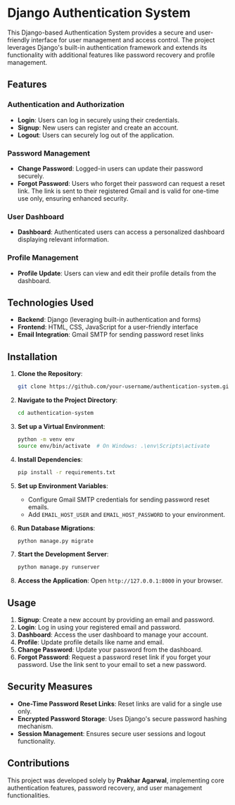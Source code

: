 # Django Authentication System

This Django-based Authentication System provides a secure and user-friendly interface for user management and access control. The project leverages Django's built-in authentication framework and extends its functionality with additional features like password recovery and profile management.

## Features

### Authentication and Authorization
- **Login**: Users can log in securely using their credentials.
- **Signup**: New users can register and create an account.
- **Logout**: Users can securely log out of the application.

### Password Management
- **Change Password**: Logged-in users can update their password securely.
- **Forgot Password**: Users who forget their password can request a reset link. The link is sent to their registered Gmail and is valid for one-time use only, ensuring enhanced security.

### User Dashboard
- **Dashboard**: Authenticated users can access a personalized dashboard displaying relevant information.

### Profile Management
- **Profile Update**: Users can view and edit their profile details from the dashboard.

## Technologies Used

- **Backend**: Django (leveraging built-in authentication and forms)
- **Frontend**: HTML, CSS, JavaScript for a user-friendly interface
- **Email Integration**: Gmail SMTP for sending password reset links

## Installation

1. **Clone the Repository**:
   ```bash
   git clone https://github.com/your-username/authentication-system.git
   ```

2. **Navigate to the Project Directory**:
   ```bash
   cd authentication-system
   ```

3. **Set up a Virtual Environment**:
   ```bash
   python -m venv env
   source env/bin/activate  # On Windows: .\env\Scripts\activate
   ```

4. **Install Dependencies**:
   ```bash
   pip install -r requirements.txt
   ```

5. **Set up Environment Variables**:
   - Configure Gmail SMTP credentials for sending password reset emails.
   - Add `EMAIL_HOST_USER` and `EMAIL_HOST_PASSWORD` to your environment.

6. **Run Database Migrations**:
   ```bash
   python manage.py migrate
   ```

7. **Start the Development Server**:
   ```bash
   python manage.py runserver
   ```

8. **Access the Application**:
   Open `http://127.0.0.1:8000` in your browser.

## Usage

1. **Signup**: Create a new account by providing an email and password.
2. **Login**: Log in using your registered email and password.
3. **Dashboard**: Access the user dashboard to manage your account.
4. **Profile**: Update profile details like name and email.
5. **Change Password**: Update your password from the dashboard.
6. **Forgot Password**: Request a password reset link if you forget your password. Use the link sent to your email to set a new password.

## Security Measures

- **One-Time Password Reset Links**: Reset links are valid for a single use only.
- **Encrypted Password Storage**: Uses Django's secure password hashing mechanism.
- **Session Management**: Ensures secure user sessions and logout functionality.

## Contributions

This project was developed solely by **Prakhar Agarwal**, implementing core authentication features, password recovery, and user management functionalities.


